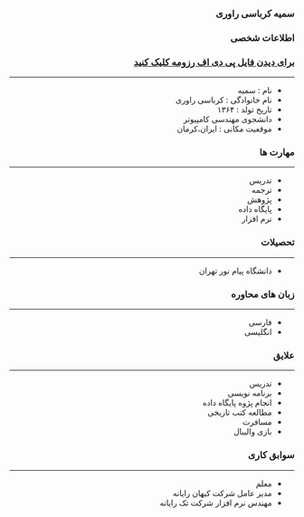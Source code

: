 <style type="text/css">
body{
 direction:rtl;
}
</style>
### سمیه کرباسی راوری

### اطلاعات شخصی

### [برای دیدن فایل پی دی اف رزومه کلیک کنید ](https://github.com/skarbasy/resume.sade/edit/main/skarbasy.pdf)

---
+ نام : سمیه
+ نام خانوادگی : کرباسی راوری
+ تاریخ تولد : ۱۳۶۴
+ دانشجوی مهندسی کامپیوتر 
+ موقعیت مکانی : ایران،کرمان


### مهارت ها

---
+  تدریس 
+ ترجمه
+ پژوهش
+ پایگاه داده
+ نرم افزار

### تحصیلات

---

+ دانشگاه پیام نور تهران  

### زبان های محاوره

---
+ فارسی
+ انگلیسی

### علایق

---
+ تدریس
+ برنامه نویسی
+ انجام پژوه پایگاه داده
+ مطالعه کتب تاریخی
+ مسافرت
+ بازی والیبال

### سوابق کاری

---
+ معلم 
+ مدیر عامل شرکت کیهان رایانه
+ مهندس نرم افزار شرکت تک رایانه



